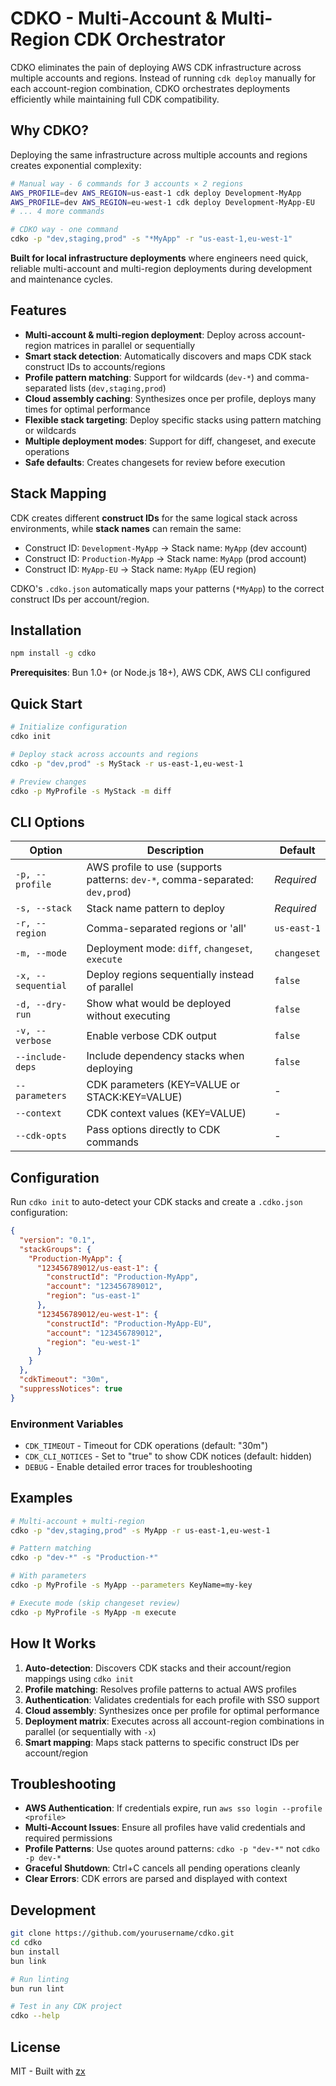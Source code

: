 # CDKO - Multi-Account & Multi-Region CDK Orchestrator

CDKO eliminates the pain of deploying AWS CDK infrastructure across multiple accounts and regions. Instead of running `cdk deploy` manually for each account-region combination, CDKO orchestrates deployments efficiently while maintaining full CDK compatibility.

## Why CDKO?

Deploying the same infrastructure across multiple accounts and regions creates exponential complexity:

```bash
# Manual way - 6 commands for 3 accounts × 2 regions
AWS_PROFILE=dev AWS_REGION=us-east-1 cdk deploy Development-MyApp
AWS_PROFILE=dev AWS_REGION=eu-west-1 cdk deploy Development-MyApp-EU
# ... 4 more commands

# CDKO way - one command
cdko -p "dev,staging,prod" -s "*MyApp" -r "us-east-1,eu-west-1"
```

**Built for local infrastructure deployments** where engineers need quick, reliable multi-account and multi-region deployments during development and maintenance cycles.

## Features

- **Multi-account & multi-region deployment**: Deploy across account-region matrices in parallel or sequentially
- **Smart stack detection**: Automatically discovers and maps CDK stack construct IDs to accounts/regions  
- **Profile pattern matching**: Support for wildcards (`dev-*`) and comma-separated lists (`dev,staging,prod`)
- **Cloud assembly caching**: Synthesizes once per profile, deploys many times for optimal performance
- **Flexible stack targeting**: Deploy specific stacks using pattern matching or wildcards
- **Multiple deployment modes**: Support for diff, changeset, and execute operations
- **Safe defaults**: Creates changesets for review before execution

## Stack Mapping

CDK creates different **construct IDs** for the same logical stack across environments, while **stack names** can remain the same:

- Construct ID: `Development-MyApp` → Stack name: `MyApp` (dev account)
- Construct ID: `Production-MyApp` → Stack name: `MyApp` (prod account)  
- Construct ID: `MyApp-EU` → Stack name: `MyApp` (EU region)

CDKO's `.cdko.json` automatically maps your patterns (`*MyApp`) to the correct construct IDs per account/region.

## Installation

```bash
npm install -g cdko
```

**Prerequisites**: Bun 1.0+ (or Node.js 18+), AWS CDK, AWS CLI configured

## Quick Start

```bash
# Initialize configuration
cdko init

# Deploy stack across accounts and regions
cdko -p "dev,prod" -s MyStack -r us-east-1,eu-west-1

# Preview changes
cdko -p MyProfile -s MyStack -m diff
```

## CLI Options

| Option | Description | Default |
|--------|-------------|---------|
| `-p, --profile` | AWS profile to use (supports patterns: `dev-*`, comma-separated: `dev,prod`) | *Required* |
| `-s, --stack` | Stack name pattern to deploy | *Required* |
| `-r, --region` | Comma-separated regions or 'all' | `us-east-1` |
| `-m, --mode` | Deployment mode: `diff`, `changeset`, `execute` | `changeset` |
| `-x, --sequential` | Deploy regions sequentially instead of parallel | `false` |
| `-d, --dry-run` | Show what would be deployed without executing | `false` |
| `-v, --verbose` | Enable verbose CDK output | `false` |
| `--include-deps` | Include dependency stacks when deploying | `false` |
| `--parameters` | CDK parameters (KEY=VALUE or STACK:KEY=VALUE) | - |
| `--context` | CDK context values (KEY=VALUE) | - |
| `--cdk-opts` | Pass options directly to CDK commands | - |

## Configuration

Run `cdko init` to auto-detect your CDK stacks and create a `.cdko.json` configuration:

```json
{
  "version": "0.1",
  "stackGroups": {
    "Production-MyApp": {
      "123456789012/us-east-1": {
        "constructId": "Production-MyApp",
        "account": "123456789012",
        "region": "us-east-1"
      },
      "123456789012/eu-west-1": {
        "constructId": "Production-MyApp-EU",
        "account": "123456789012",
        "region": "eu-west-1"
      }
    }
  },
  "cdkTimeout": "30m",
  "suppressNotices": true
}
```

### Environment Variables

- `CDK_TIMEOUT` - Timeout for CDK operations (default: "30m")
- `CDK_CLI_NOTICES` - Set to "true" to show CDK notices (default: hidden)
- `DEBUG` - Enable detailed error traces for troubleshooting

## Examples

```bash
# Multi-account + multi-region
cdko -p "dev,staging,prod" -s MyApp -r us-east-1,eu-west-1

# Pattern matching
cdko -p "dev-*" -s "Production-*"

# With parameters
cdko -p MyProfile -s MyApp --parameters KeyName=my-key

# Execute mode (skip changeset review)
cdko -p MyProfile -s MyApp -m execute
```

## How It Works

1. **Auto-detection**: Discovers CDK stacks and their account/region mappings using `cdko init`
2. **Profile matching**: Resolves profile patterns to actual AWS profiles
3. **Authentication**: Validates credentials for each profile with SSO support
4. **Cloud assembly**: Synthesizes once per profile for optimal performance
5. **Deployment matrix**: Executes across all account-region combinations in parallel (or sequentially with `-x`)
6. **Smart mapping**: Maps stack patterns to specific construct IDs per account/region

## Troubleshooting

- **AWS Authentication**: If credentials expire, run `aws sso login --profile <profile>`
- **Multi-Account Issues**: Ensure all profiles have valid credentials and required permissions
- **Profile Patterns**: Use quotes around patterns: `cdko -p "dev-*"` not `cdko -p dev-*`
- **Graceful Shutdown**: Ctrl+C cancels all pending operations cleanly
- **Clear Errors**: CDK errors are parsed and displayed with context

## Development

```bash
git clone https://github.com/yourusername/cdko.git
cd cdko
bun install
bun link

# Run linting
bun run lint

# Test in any CDK project
cdko --help
```

## License

MIT - Built with [zx](https://github.com/google/zx)
